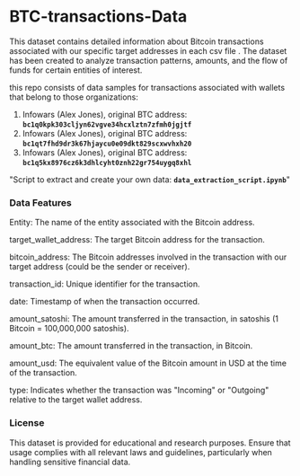 # BTC-transactions-Data

This dataset contains detailed information about Bitcoin transactions associated with our specific target addresses in each csv file . The dataset has been created to analyze transaction patterns, amounts, and the flow of funds for certain entities of interest.

this repo consists of data samples for transactions associated with wallets that belong to those organizations:
1) Infowars (Alex Jones), original BTC address: **`bc1q0kpk303cljyn62vgve34hcxlztn7zfmh0jgjtf`**
2) Infowars (Alex Jones), original BTC address: **`bc1qt7fhd9dr3k67hjaycu0e09dkt829scxwvhxh20`**
3) Infowars (Alex Jones), original BTC address: **`bc1q5kx8976cz6k3dhlcyht0znh22gr754uygq8xhl`**

"Script to extract and create your own data: **`data_extraction_script.ipynb`**" 

### Data Features
Entity: The name of the entity associated with the Bitcoin address.

target_wallet_address: The target Bitcoin address for the transaction.

bitcoin_address: The Bitcoin addresses involved in the transaction with our target address (could be the sender or receiver).

transaction_id: Unique identifier for the transaction.

date: Timestamp of when the transaction occurred.

amount_satoshi: The amount transferred in the transaction, in satoshis (1 Bitcoin = 100,000,000 satoshis).

amount_btc: The amount transferred in the transaction, in Bitcoin.

amount_usd: The equivalent value of the Bitcoin amount in USD at the time of the transaction.

type: Indicates whether the transaction was "Incoming" or "Outgoing" relative to the target wallet address.



### License

This dataset is provided for educational and research purposes. Ensure that usage complies with all relevant laws and guidelines, particularly when handling sensitive financial data.

